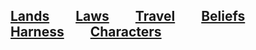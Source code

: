 ## [Lands](https://bshaw89.github.io/gazateer/lands)  [Laws](gazateer/laws)  [Travel](gazateer/travel)  [Beliefs](gazateer/beliefs)  [Harness](gazateer/harness)  [Characters](gazateer/characters)
